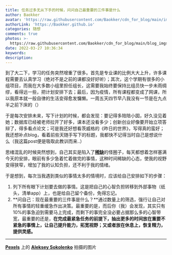 ```yaml
---
title: 任务过多无从下手的时候，问问自己最重要的三件事是什么
author: Baokker
avatar: 'https://raw.githubusercontent.com/Baokker/cdn_for_blog/main/img/custom/avatar.jpg'
authorLink: 'https://Baokker.github.io'
categories: 随想
comments: true
photos: >-
  https://raw.githubusercontent.com/Baokker/cdn_for_blog/main/blog_imgs/pexels-aleksey-sokolenko-10194726.jpg
date: 2022-03-27 10:36:34
keywords:
description:
---
```



到了大二下，学习的任务突然增重了很多。首先是专业课的比例大大上升，许多课程需要去认真学习（绝对不是之前的课都没好好听）；其次，这个学期有很多的小组项目，而我在大多数小组里担任组长，这需要我始终要保持比组员快一步未雨绸缪，看得远一些，把计划安排下去；最后，因为疫情，所有课程都变成了网课，所以我原本就一般自律的生活变得愈发慵懒。一周五天四节早八我没有一节是在九点半之前下床的（）

于是每次安排未来，写下计划的时候，都会发现：要记得多陪陪小囡，好久没见着她；数据库已经被老师拉开了好多，课本还没看多少；创新创业好像要开始立项答辩了，得多看点论文；可是我还好想看茨威格的《昨日的世界》，写得真的蛮好；我还想补点blog，看着前些天随手写下的标题，我都快不记得当时自己是想说什么（我这篇post便是吸取此教训而来..）

思绪混乱的时候突然想到，自己其实是陷入了[**稀缺**](https://baokker.github.io/2022/02/02/%E3%80%8A%E7%A8%80%E7%BC%BA%E3%80%8B%E8%AF%BB%E4%B9%A6%E7%AC%94%E8%AE%B0/)的怪圈子，每天都想着怎样塞满今天的安排，眼前有多少急着忙着做完的事情，这种时间稀缺的心态，使我的视野变得狭窄，增加了我的认知负担，还不利于我的情绪。

于是想到，每次当我遇到类似的事情太多的情境时，应该给自己安排如下的步骤：

1. 列下所有眼下计划要去做的事情。这是把自己的心智负担转移到外部事物（纸头，清单app）上，也是给自己留个备份，免得忘记。
2. **问自己：现在最重要的三件事是什么？**通过数量上的筛选，强行让自己对所有事情的轻重缓急作出决策。最重要的是，而后你（我）会发现，其实只有10%的事急迫到需要马上完成，而剩下的事完全没必要占据那么多的心智带宽，最重要的还是，**在完成最紧急任务的前提下，抽出更多的时间放在重要不紧急的事情上，让自己提升能力，拓宽视野；又或者放在休息上，恢复精力，提供灵感。**

---

**[Pexels](https://www.pexels.com/zh-cn/photo/10194726/?utm_content=attributionCopyText&utm_medium=referral&utm_source=pexels)** 上的 **[Aleksey Sokolenko](https://www.pexels.com/zh-cn/@aleksey-sokolenko-2501915?utm_content=attributionCopyText&utm_medium=referral&utm_source=pexels)** 拍摄的图片
